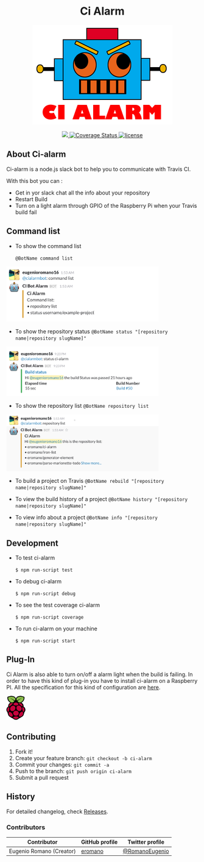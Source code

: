<h1 align="center">Ci Alarm</h1>
<p align="center">
  <img title="ci alarm" src='ci-alarm-logo.png' />
</p>
<p align="center">
  <a title='Build Status' href="https://travis-ci.org/eromano/ci-alarm">
    <img src='https://travis-ci.org/eromano/ci-alarm.svg?branch=master' />
  </a>
  <a href='https://coveralls.io/r/eromano/ci-alarm'>
    <img src='https://img.shields.io/coveralls/eromano/ci-alarm.svg' alt='Coverage Status' />
  </a>
    <a href='https://github.com/eromano/ci-alarm/blob/master/LICENSE'>
      <img src='https://img.shields.io/badge/license-MIT-blue.svg' alt='license' />
    </a>
</p>

## About Ci-alarm
Ci-alarm is a  node.js slack bot to help you to communicate with Travis CI.

With this bot you can :
* Get in yor slack chat all the info about your repository
* Restart Build
* Turn on a light alarm through GPIO of the Raspberry Pi when your Travis build fail

## Command list

* To show the command list

    ```@BotName command list ```
<p align="left" >
  <img title="ci alarm" src='doc/img/command list.png' style="width: 400px;max-width:100%;"/>
</p>

* To show the repository status
    ```@BotName status "[repository name|repository slugName]" ```
<p align="left" >
  <img title="ci alarm" src='doc/img/status.png' style="width: 400px;max-width:100%;"/>
</p>

* To show the repository list
    ```@BotName repository list ```
<p align="left"  >
  <img title="ci alarm" src='doc/img/repo list.png' style="width: 400px;max-width:100%;"/>
</p>

* To build a project on Travis
    ```@BotName rebuild "[repository name|repository slugName]" ```

* To view the build history of a project
    ```@BotName history "[repository name|repository slugName]" ```

* To view info about a project
    ```@BotName info "[repository name|repository slugName]" ```


## Development

* To test ci-alarm

    ```$ npm run-script test```

* To debug ci-alarm

    ```$ npm run-script debug```

* To see the test coverage ci-alarm

    ```$ npm run-script coverage```

* To run ci-alarm on your machine

    ```$ npm run-script start```

## Plug-In
Ci Alarm is also able to turn on/off a alarm light when the build is failing.
In order to have this kind of plug-in you have to install ci-alarm on a Raspberry PI.
All the specification for this kind of configuration are [here](https://github.com/eromano/ci-alarm/blob/master/doc/README.md).

<p align="left"  >
  <img title="ci alarm light alarm schema components" src='doc/img/raspberry-pi-logo.png' style="width: 100px;max-width:10%;" />
</p>

## Contributing

1. Fork it!
2. Create your feature branch: `git checkout -b ci-alarm`
3. Commit your changes: `git commit -a `
4. Push to the branch: `git push origin ci-alarm`
5. Submit a pull request

## History

For detailed changelog, check [Releases](https://github.com/eromano/ci-alarm/releases).

### Contributors

Contributor | GitHub profile | Twitter profile |
--- | --- | ---
Eugenio Romano (Creator) | [eromano](https://github.com/eromano) | [@RomanoEugenio](https://twitter.com/RomanoEugenio)

